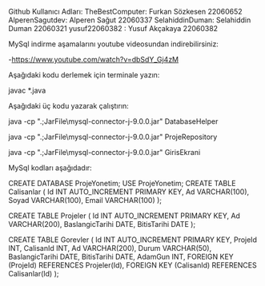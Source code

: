Github Kullanıcı Adları:
TheBestComputer: Furkan Sözkesen 22060652
AlperenSagutdev: Alperen Sağut 22060337
SelahiddinDuman: Selahiddin Duman 22060321
yusuf22060382 : Yusuf Akçakaya 22060382 

MySql indirme aşamalarını youtube videosundan indirebilirsiniz:

-https://www.youtube.com/watch?v=dbSdY_Gj4zM



Aşağıdaki kodu derlemek için terminale yazın:

javac *.java

Aşağıdaki üç kodu yazarak çalıştırın:

java -cp ".;JarFile\mysql-connector-j-9.0.0.jar" DatabaseHelper

java -cp ".;JarFile\mysql-connector-j-9.0.0.jar" ProjeRepository

java -cp ".;JarFile\mysql-connector-j-9.0.0.jar" GirisEkrani

MySql kodları aşağıdadır:

CREATE DATABASE ProjeYonetim;
USE ProjeYonetim;
CREATE TABLE Calisanlar (
    Id INT AUTO_INCREMENT PRIMARY KEY,
    Ad VARCHAR(100),
    Soyad VARCHAR(100),
    Email VARCHAR(100)
);

CREATE TABLE Projeler (
    Id INT AUTO_INCREMENT PRIMARY KEY,
    Ad VARCHAR(200),
    BaslangicTarihi DATE,
    BitisTarihi DATE
);

CREATE TABLE Gorevler (
    Id INT AUTO_INCREMENT PRIMARY KEY,
    ProjeId INT,
    CalisanId INT,
    Ad VARCHAR(200),
    Durum VARCHAR(50),
    BaslangicTarihi DATE,
    BitisTarihi DATE,
    AdamGun INT,
    FOREIGN KEY (ProjeId) REFERENCES Projeler(Id),
    FOREIGN KEY (CalisanId) REFERENCES Calisanlar(Id)
);
